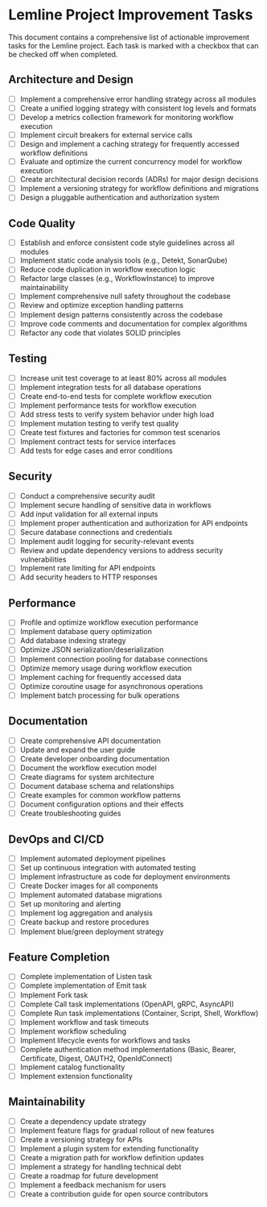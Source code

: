 # Lemline Project Improvement Tasks

This document contains a comprehensive list of actionable improvement tasks for the Lemline project. Each task is marked with a checkbox that can be checked off when completed.

## Architecture and Design

- [ ] Implement a comprehensive error handling strategy across all modules
- [ ] Create a unified logging strategy with consistent log levels and formats
- [ ] Develop a metrics collection framework for monitoring workflow execution
- [ ] Implement circuit breakers for external service calls
- [ ] Design and implement a caching strategy for frequently accessed workflow definitions
- [ ] Evaluate and optimize the current concurrency model for workflow execution
- [ ] Create architectural decision records (ADRs) for major design decisions
- [ ] Implement a versioning strategy for workflow definitions and migrations
- [ ] Design a pluggable authentication and authorization system

## Code Quality

- [ ] Establish and enforce consistent code style guidelines across all modules
- [ ] Implement static code analysis tools (e.g., Detekt, SonarQube)
- [ ] Reduce code duplication in workflow execution logic
- [ ] Refactor large classes (e.g., WorkflowInstance) to improve maintainability
- [ ] Implement comprehensive null safety throughout the codebase
- [ ] Review and optimize exception handling patterns
- [ ] Implement design patterns consistently across the codebase
- [ ] Improve code comments and documentation for complex algorithms
- [ ] Refactor any code that violates SOLID principles

## Testing

- [ ] Increase unit test coverage to at least 80% across all modules
- [ ] Implement integration tests for all database operations
- [ ] Create end-to-end tests for complete workflow execution
- [ ] Implement performance tests for workflow execution
- [ ] Add stress tests to verify system behavior under high load
- [ ] Implement mutation testing to verify test quality
- [ ] Create test fixtures and factories for common test scenarios
- [ ] Implement contract tests for service interfaces
- [ ] Add tests for edge cases and error conditions

## Security

- [ ] Conduct a comprehensive security audit
- [ ] Implement secure handling of sensitive data in workflows
- [ ] Add input validation for all external inputs
- [ ] Implement proper authentication and authorization for API endpoints
- [ ] Secure database connections and credentials
- [ ] Implement audit logging for security-relevant events
- [ ] Review and update dependency versions to address security vulnerabilities
- [ ] Implement rate limiting for API endpoints
- [ ] Add security headers to HTTP responses

## Performance

- [ ] Profile and optimize workflow execution performance
- [ ] Implement database query optimization
- [ ] Add database indexing strategy
- [ ] Optimize JSON serialization/deserialization
- [ ] Implement connection pooling for database connections
- [ ] Optimize memory usage during workflow execution
- [ ] Implement caching for frequently accessed data
- [ ] Optimize coroutine usage for asynchronous operations
- [ ] Implement batch processing for bulk operations

## Documentation

- [ ] Create comprehensive API documentation
- [ ] Update and expand the user guide
- [ ] Create developer onboarding documentation
- [ ] Document the workflow execution model
- [ ] Create diagrams for system architecture
- [ ] Document database schema and relationships
- [ ] Create examples for common workflow patterns
- [ ] Document configuration options and their effects
- [ ] Create troubleshooting guides

## DevOps and CI/CD

- [ ] Implement automated deployment pipelines
- [ ] Set up continuous integration with automated testing
- [ ] Implement infrastructure as code for deployment environments
- [ ] Create Docker images for all components
- [ ] Implement automated database migrations
- [ ] Set up monitoring and alerting
- [ ] Implement log aggregation and analysis
- [ ] Create backup and restore procedures
- [ ] Implement blue/green deployment strategy

## Feature Completion

- [ ] Complete implementation of Listen task
- [ ] Complete implementation of Emit task
- [ ] Implement Fork task
- [ ] Complete Call task implementations (OpenAPI, gRPC, AsyncAPI)
- [ ] Complete Run task implementations (Container, Script, Shell, Workflow)
- [ ] Implement workflow and task timeouts
- [ ] Implement workflow scheduling
- [ ] Implement lifecycle events for workflows and tasks
- [ ] Complete authentication method implementations (Basic, Bearer, Certificate, Digest, OAUTH2, OpenIdConnect)
- [ ] Implement catalog functionality
- [ ] Implement extension functionality

## Maintainability

- [ ] Create a dependency update strategy
- [ ] Implement feature flags for gradual rollout of new features
- [ ] Create a versioning strategy for APIs
- [ ] Implement a plugin system for extending functionality
- [ ] Create a migration path for workflow definition updates
- [ ] Implement a strategy for handling technical debt
- [ ] Create a roadmap for future development
- [ ] Implement a feedback mechanism for users
- [ ] Create a contribution guide for open source contributors